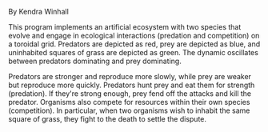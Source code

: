 By Kendra Winhall

This program implements an artificial ecosystem with two species that evolve and engage in ecological interactions (predation and competition) on a toroidal grid. Predators are depicted as red, prey are depicted as blue, and uninhabited squares of grass are depicted as green. The dynamic oscillates between predators dominating and prey dominating.

Predators are stronger and reproduce more slowly, while prey are weaker but reproduce more quickly. Predators hunt prey and eat them for strength (predation). If they're strong enough, prey fend off the attacks and kill the predator. Organisms also compete for resources within their own species (competition). In particular, when two organisms wish to inhabit the same square of grass, they fight to the death to settle the dispute.
